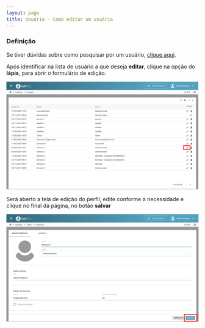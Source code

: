 ```yaml
---
layout: page
title: Usuário - Como editar um usuário
---
```


### Definição

Se tiver dúvidas sobre como pesquisar por um usuário, [clique aqui](/pages/usuario/como-pesquisar-por-um-usuario).

Após identificar na lista de usuário a que deseja **editar**, clique na opção do **lápis**, para abrir o formulário de edição.

<p align="center">
  <img alt="Editar perfil" src="como-editar-um-usuario-img-01.png" width="800">
</p>

Será aberto a tela de edição do perfil, edite conforme a necessidade e clique no final da página, no botão **salvar**

<p align="center">
  <img alt="Editar perfil" src="como-editar-um-usuario-img-02.png" width="800">
</p>